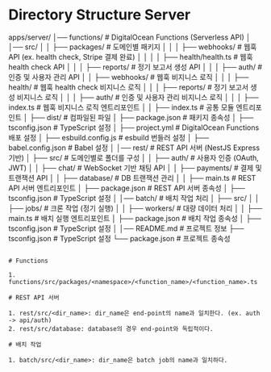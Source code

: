 # Directory Structure Server

apps/server/
│── functions/                  # DigitalOcean Functions (Serverless API)
│   │── src/
│   │   ├── packages/                   # 도메인별 패키지
│   │   │   ├── webhooks/               # 웹훅 API (ex. health check, Stripe 결제 완료)
│   │   │   │   ├── health/health.ts    # 웹훅 health check API
│   │   │   ├── reports/                # 정기 보고서 생성 API
│   │   │   ├── auth/                   # 인증 및 사용자 관리 API
│   │   ├── webhooks/                   # 웹훅 비지니스 로직
│   │   │   ├── health/                 # 웹훅 health check 비지니스 로직
│   │   │   ├── reports/                # 정기 보고서 생성 비지니스 로직
│   │   │   ├── auth/                   # 인증 및 사용자 관리 비지니스 로직
│   │   │   ├── index.ts                # 웹훅 비지니스 로직 엔트리포인트
│   │   ├── index.ts                    # 공통 모듈 엔트리포인트
│   ├── dist/                           # 컴파일된 파일
│   ├── package.json                    # 패키지 종속성
│   ├── tsconfig.json                   # TypeScript 설정
│   ├── project.yml                     # DigitalOcean Functions 배포 설정
│   ├── esbuild.config.js               # esbuild 번들러 설정
│   ├── babel.config.json               # Babel 설정
│
│── rest/                               # REST API 서버 (NestJS Express 기반)
│   ├── src/                            # 도메인별로 폴더를 구성
│   │   ├── auth/                       # 사용자 인증 (OAuth, JWT)
│   │   ├── chat/                       # WebSocket 기반 채팅 API
│   │   ├── payments/                   # 결제 및 트랜잭션 API
│   │   ├── database/                   # DB 트랜잭션 관리 
│   │   ├── main.ts                     # REST API 서버 엔트리포인트
│   ├── package.json                    # REST API 서버 종속성
│   ├── tsconfig.json                   # TypeScript 설정
│
│── batch/                              # 배치 작업 처리
│   ├── src/
│   │   ├── jobs/                       # 크론 작업 (정기 실행)
│   │   ├── workers/                    # 대량 데이터 처리
│   │   ├── main.ts                     # 배치 실행 엔트리포인트
│   ├── package.json                    # 배치 작업 종속성
│   ├── tsconfig.json                   # TypeScript 설정
│
│── README.md                           # 프로젝트 정보
├── tsconfig.json                       # TypeScript 설정
└── package.json                        # 프로젝트 종속성
```

# Functions

1. functions/src/packages/<namespace>/<function_name>/<function_name>.ts

# REST API 서버

1. rest/src/<dir_name>: dir_name은 end-point의 name과 일치한다. (ex. auth -> api/auth)
2. rest/src/database: database의 경우 end-point와 독립적이다.

# 배치 작업

1. batch/src/<dir_name>: dir_name은 batch job의 name과 일치하다.